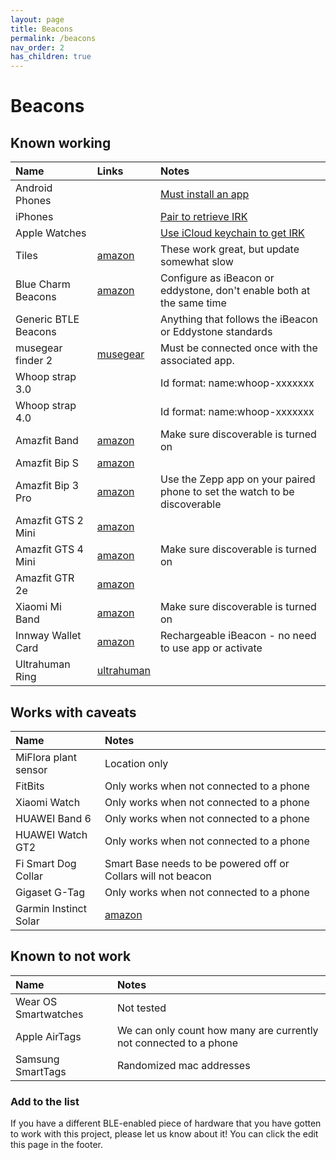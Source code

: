 ```yaml
---
layout: page
title: Beacons
permalink: /beacons
nav_order: 2
has_children: true
---
```


# Beacons

## Known working

| Name                 | Links                                       | Notes                                                                |
|:---------------------|:--------------------------------------------|:---------------------------------------------------------------------|
| Android Phones       |                                             | [Must install an app](/beacons/android)
| iPhones              |                                             | [Pair to retrieve IRK](/beacons/apple)
| Apple Watches        |                                             | [Use iCloud keychain to get IRK](/beacons/apple)
| Tiles                | [amazon](https://amzn.to/3h77T5f)           | These work great, but update somewhat slow
| Blue Charm Beacons   | [amazon](https://amzn.to/2YGdA3w)           | Configure as iBeacon or eddystone, don't enable both at the same time
| Generic BTLE Beacons |                                             | Anything that follows the iBeacon or Eddystone standards
| musegear finder 2    | [musegear](https://shop.musegear-finder.net/collections/finder-2) | Must be connected once with the associated app.
| Whoop strap 3.0      |                                             | Id format: name:whoop-xxxxxxx
| Whoop strap 4.0      |                                             | Id format: name:whoop-xxxxxxx
| Amazfit Band         | [amazon](https://amzn.to/3lArIr0)           | Make sure discoverable is turned on
| Amazfit Bip S        | [amazon](https://amzn.to/3C4DyMK)           |
| Amazfit Bip 3 Pro    | [amazon](https://amzn.asia/d/98vWhnk)       | Use the Zepp app on your paired phone to set the watch to be discoverable
| Amazfit GTS 2 Mini   | [amazon](https://amzn.to/3e6JQom)           |
| Amazfit GTS 4 Mini   | [amazon](https://amzn.to/3nc8CrI)           | Make sure discoverable is turned on
| Amazfit GTR 2e       | [amazon](https://amzn.to/3Awz16C)           |
| Xiaomi Mi Band       | [amazon](https://amzn.to/3E8AJMh)           | Make sure discoverable is turned on
| Innway Wallet Card   | [amazon](https://amzn.to/3Z8Govf)           | Rechargeable iBeacon - no need to use app or activate
| Ultrahuman Ring      | [ultrahuman](https://www.ultrahuman.com/ring/) |

## Works with caveats

| Name                 | Notes                                                                                                         |
|:---------------------|:--------------------------------------------------------------------------------------------------------------|
| MiFlora plant sensor | Location only
| FitBits              | Only works when not connected to a phone
| Xiaomi Watch         | Only works when not connected to a phone
| HUAWEI Band 6        | Only works when not connected to a phone
| HUAWEI Watch GT2     | Only works when not connected to a phone
| Fi Smart Dog Collar  | Smart Base needs to be powered off or Collars will not beacon
| Gigaset G-Tag        | Only works when not connected to a phone
| Garmin Instinct Solar| [amazon](https://amzn.to/3JF7IeI)           | This only work while using the Broadcast Heart Rate function. It seems to be somewhat slow but usable. I do think that maybe all garmin device with this function will work.

## Known to not work

| Name                | Notes                                                                |
|:--------------------|:---------------------------------------------------------------------|
| Wear OS Smartwatches| Not tested
| Apple AirTags       | We can only count how many are currently not connected to a phone
| Samsung SmartTags   | Randomized mac addresses

### Add to the list

If you have a different BLE-enabled piece of hardware that you have gotten to work with this project, please let us know about it! You can click the edit this page in the footer.
